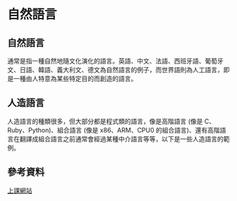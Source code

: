 # 自然語言
## 自然語言
通常是指一種自然地隨文化演化的語言。英語、中文、法語、西班牙語、葡萄牙文、日語、韓語、義大利文、德文為自然語言的例子，而世界語則為人工語言，即是一種由人特意為某些特定目的而創造的語言。

## 人造語言
人造語言的種類很多，但大部分都是程式類的語言，像是高階語言 (像是 C、Ruby、Python)、組合語言 (像是 x86、ARM、CPU0 的組合語言)、還有高階語言在翻譯成組合語言之前通常會經過某種中介語言等等，以下是一些人造語言的範例。

## 參考資料

[上課網站](https://misavo.com/blog/%E9%99%B3%E9%8D%BE%E8%AA%A0/%E6%9B%B8%E7%B1%8D/%E4%BA%BA%E5%B7%A5%E6%99%BA%E6%85%A7/07-%E8%AA%9E%E8%A8%80%E8%99%95%E7%90%86)
